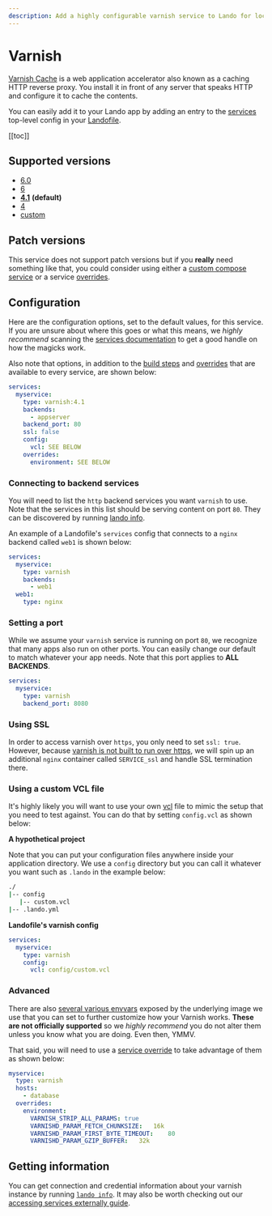 ```yaml
---
description: Add a highly configurable varnish service to Lando for local development with all the power of Docker and Docker Compose.
---
```


# Varnish

[Varnish Cache](https://varnish-cache.org/intro/index.html#intro) is a web application accelerator also known as a caching HTTP reverse proxy. You install it in front of any server that speaks HTTP and configure it to cache the contents.

You can easily add it to your Lando app by adding an entry to the [services](./../config/services.md) top-level config in your [Landofile](./../config/lando.md).

[[toc]]

## Supported versions

*   [6.0](https://hub.docker.com/r/wodby/varnish)
*   [6](https://hub.docker.com/r/wodby/varnish)
*   **[4.1](https://hub.docker.com/r/wodby/varnish)** **(default)**
*   [4](https://hub.docker.com/r/wodby/varnish)
*   [custom](./../config/services.md#advanced)

## Patch versions

This service does not support patch versions but if you **really** need something like that, you could consider using either a [custom compose service](./compose.md) or a service [overrides](./../config/services.md#overrides).

## Configuration

Here are the configuration options, set to the default values, for this service. If you are unsure about where this goes or what this means, we *highly recommend* scanning the [services documentation](./../config/services.md) to get a good handle on how the magicks work.

Also note that options, in addition to the [build steps](./../config/services.md#build-steps) and [overrides](./../config/services.md#overrides) that are available to every service, are shown below:

```yaml
services:
  myservice:
    type: varnish:4.1
    backends:
      - appserver
    backend_port: 80
    ssl: false
    config:
      vcl: SEE BELOW
    overrides:
      environment: SEE BELOW
```

### Connecting to backend services

You will need to list the `http` backend services you want `varnish` to use. Note that the services in this list should be serving content on port `80`. They can be discovered by running [lando info](./../cli/info.md).

An example of a Landofile's `services` config that connects to a `nginx` backend called `web1` is shown below:

```yaml
services:
  myservice:
    type: varnish
    backends:
      - web1
  web1:
    type: nginx
```

### Setting a port

While we assume your `varnish` service is running on port `80`, we recognize that many apps also run on other ports. You can easily change our default to match whatever your app needs. Note that this port applies to **ALL BACKENDS**.

```yaml
services:
  myservice:
    type: varnish
    backend_port: 8080
```

### Using SSL

In order to access varnish over `https`, you only need to set `ssl: true`. However, because [varnish is not built to run over https](https://www.section.io/blog/varnish-cache-https/), we will spin up an additional `nginx` container called `SERVICE_ssl` and handle SSL termination there.

### Using a custom VCL file

It's highly likely you will want to use your own [vcl](https://varnish-cache.org/docs/trunk/users-guide/vcl.html) file to mimic the setup that you need to test against. You can do that by setting `config.vcl` as shown below:

**A hypothetical project**

Note that you can put your configuration files anywhere inside your application directory. We use a `config` directory but you can call it whatever you want such as `.lando` in the example below:

```bash
./
|-- config
   |-- custom.vcl
|-- .lando.yml
```

**Landofile's varnish config**

```yaml
services:
  myservice:
    type: varnish
    config:
      vcl: config/custom.vcl
```

### Advanced

There are also [several various envvars](https://github.com/wodby/varnish#environment-variables) exposed by the underlying image we use that you can set to further customize how your Varnish works. **These are not officially supported** so we *highly recommend* you do not alter them unless you know what you are doing. Even then, YMMV.

That said, you will need to use a [service override](./../config/services.md#overrides) to take advantage of them as shown below:

```yaml
myservice:
  type: varnish
  hosts:
    - database
  overrides:
    environment:
      VARNISH_STRIP_ALL_PARAMS: true
      VARNISHD_PARAM_FETCH_CHUNKSIZE:	16k
      VARNISHD_PARAM_FIRST_BYTE_TIMEOUT:	80
      VARNISHD_PARAM_GZIP_BUFFER:	32k
```

## Getting information

You can get connection and credential information about your varnish instance by running [`lando info`](./../cli/info.md). It may also be worth checking out our [accessing services externally guide](./../guides/external-access.md).
